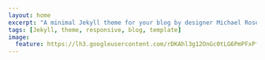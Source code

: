 ```yaml
---
layout: home
excerpt: "A minimal Jekyll theme for your blog by designer Michael Rose."
tags: [Jekyll, theme, responsive, blog, template]
image:
  feature: https://lh3.googleusercontent.com/rDKAhl3g12OnGc0tLG6PmPFxPfGcaqjwDbmHnkxYXci5MSdc3P9Wf2VMjdbq_NwAOVdfIDvnBLn7yQlo_lbC_8QXGFbtNDDrEwSdzYHmbC5jV5FHtsG9aBTPDBsmw8qCyDlSMLf0TQfXJh8-ZnZ8FD0C2na3hwSPV0OKr_sxuJQG7JhW48d7bejL97-2pBHphMtBcT7am5ZRGE7uMoudjtSzPfanooDDbETl_-GvFaojVbLt44JoPNOXg2IQhvhCiW43ByX78vsAJLc5GXjjGuS8scnVC0OMHRh-vza366Di1AV_cGsXH_mMIN4jI7R1OUbO4xNUiLsbvb67PiFTydJVy-nzSEURbpTNLRjYZwg1RTzXUYca7JOSCeRag5xx-jz-J6O259KYJdx7ME4UWvj7QOWPZ1U62h08IbBJwUf_iKkuaXBUPdZa8tPaUdUnImlzWQhqM_4Rp5kGUuAmSw5ePHoXxdE1cpLKRwc2yV3vGapw1hMJKE3gIHY-AEi_kcg3idlmHZN9hHTP-2xY1rxgA0DybLgln4ocamDYG8mX7QtQLw1ONXdE1601fGav_kfU=w1363-h512-no
---
```

